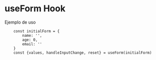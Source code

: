 # useForm Hook

Ejemplo de uso
```
    const initialForm = {
        name: '',
        age: 0,
        email: ''
    }
    const {values, handleInputChange, reset} = useForm(initialForm)
```